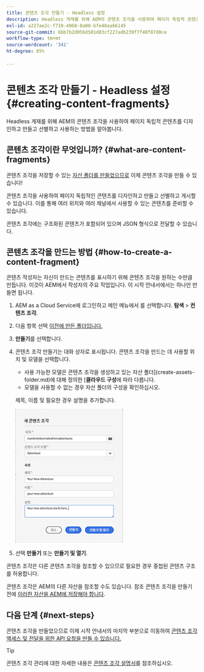 ```yaml
---
title: 콘텐츠 조각 만들기 - Headless 설정
description: Headless 게재를 위해 AEM의 콘텐츠 조각을 사용하여 페이지 독립적 콘텐츠를 디자인하고 만들고 선별하고 사용하는 방법을 알아봅니다.
exl-id: a227ae2c-f710-4968-8a00-bfe48aa66145
source-git-commit: 6bb7b2d056d501d83cf227adb239f7f40f87d0ce
workflow-type: tm+mt
source-wordcount: '341'
ht-degree: 85%

---
```


# 콘텐츠 조각 만들기 - Headless 설정 {#creating-content-fragments}

Headless 게재를 위해 AEM의 콘텐츠 조각을 사용하여 페이지 독립적 콘텐츠를 디자인하고 만들고 선별하고 사용하는 방법을 알아봅니다.

## 콘텐츠 조각이란 무엇입니까? {#what-are-content-fragments}

콘텐츠 조각을 저장할 수 있는 [자산 폴더를 만들었으므로](create-assets-folder.md) 이제 콘텐츠 조각을 만들 수 있습니다!

콘텐츠 조각을 사용하여 페이지 독립적인 콘텐츠를 디자인하고 만들고 선별하고 게시할 수 있습니다. 이를 통해 여러 위치와 여러 채널에서 사용할 수 있는 콘텐츠를 준비할 수 있습니다.

콘텐츠 조각에는 구조화된 콘텐츠가 포함되어 있으며 JSON 형식으로 전달할 수 있습니다.

## 콘텐츠 조각을 만드는 방법 {#how-to-create-a-content-fragment}

콘텐츠 작성자는 자신이 만드는 콘텐츠를 표시하기 위해 콘텐츠 조각을 원하는 수만큼 만듭니다. 이것이 AEM에서 작성자의 주요 작업입니다. 이 시작 안내서에서는 하나만 만들면 됩니다.

1. AEM as a Cloud Service에 로그인하고 메인 메뉴에서 를 선택합니다. **탐색** > **컨텐츠 조각**.

1. 다음 항목 선택 [이전에 만든 폴더입니다.](create-assets-folder.md)
1. **만들기**&#x200B;를 선택합니다.
1. 콘텐츠 조각 만들기는 대화 상자로 표시됩니다.
콘텐츠 조각을 만드는 데 사용할 위치 및 모델을 선택합니다.

   * 사용 가능한 모델은 콘텐츠 조각을 생성하고 있는 자산 폴더](create-assets-folder.md)에 대해 정의한 [**클라우드 구성**&#x200B;에 따라 다릅니다.
   * 모델을 사용할 수 없는 경우 자산 폴더의 구성을 확인하십시오.

   제목, 이름 및 필요한 경우 설명을 추가합니다.

   ![새 콘텐츠 조각 만들기 대화 상자](/help/sites-cloud/administering/content-fragments/assets/cfc-console-create.png)

1. 선택 **만들기** 또는  **만들기 및 열기**.

콘텐츠 조각은 다른 콘텐츠 조각을 참조할 수 있으므로 필요한 경우 중첩된 콘텐츠 구조를 허용합니다.

콘텐츠 조각은 AEM의 다른 자산을 참조할 수도 있습니다. 참조 콘텐츠 조각을 만들기 전에 [이러한 자산을 AEM에 저장해야 합니다](/help/assets/manage-digital-assets.md).

## 다음 단계 {#next-steps}

콘텐츠 조각을 만들었으므로 이제 시작 안내서의 마지막 부분으로 이동하여 [콘텐츠 조각 액세스 및 전달을 위한 API 요청을 만들 수 있습니다.](create-api-request.md)

>[!TIP]
>
>콘텐츠 조각 관리에 대한 자세한 내용은 [콘텐츠 조각 설명서](/help/sites-cloud/administering/content-fragments/overview.md)를 참조하십시오.
